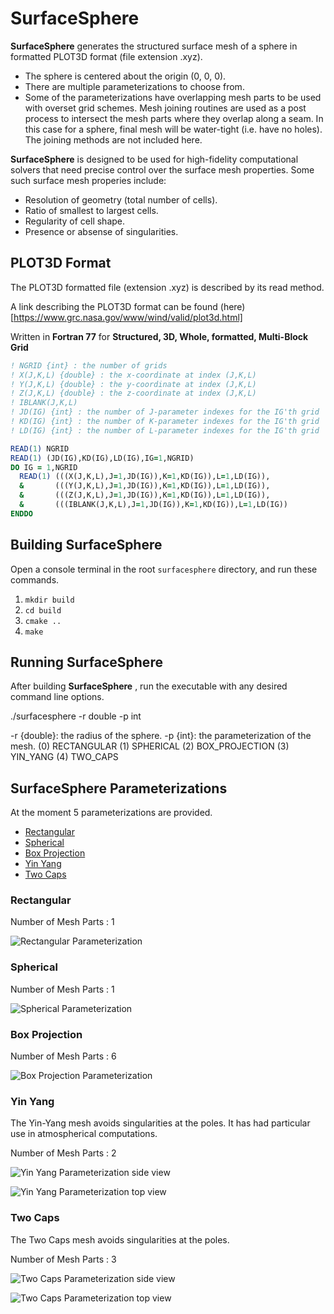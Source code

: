 # SurfaceSphere

**SurfaceSphere** generates the structured surface mesh of a sphere in formatted PLOT3D format (file extension .xyz).

* The sphere is centered about the origin (0, 0, 0).
* There are multiple parameterizations to choose from.
* Some of the parameterizations have overlapping mesh parts to be used with overset grid schemes. Mesh joining routines are used as a post process to intersect the mesh parts where they overlap along a seam. In this case for a sphere, final mesh will be water-tight (i.e. have no holes). The joining methods are not included here.

**SurfaceSphere** is designed to be used for high-fidelity computational solvers that need precise control over the surface mesh properties. Some such surface mesh properies include:

* Resolution of geometry (total number of cells).
* Ratio of smallest to largest cells.
* Regularity of cell shape.
* Presence or absense of singularities.

## PLOT3D Format

The PLOT3D formatted file (extension .xyz) is described by its read method.

A link describing the PLOT3D format can be found (here)[https://www.grc.nasa.gov/www/wind/valid/plot3d.html]

Written in **Fortran 77** for **Structured, 3D, Whole, formatted, Multi-Block Grid**

```fortran
! NGRID {int} : the number of grids
! X(J,K,L) {double} : the x-coordinate at index (J,K,L)
! Y(J,K,L) {double} : the y-coordinate at index (J,K,L)
! Z(J,K,L) {double} : the z-coordinate at index (J,K,L)
! IBLANK(J,K,L)
! JD(IG) {int} : the number of J-parameter indexes for the IG'th grid
! KD(IG) {int} : the number of K-parameter indexes for the IG'th grid
! LD(IG) {int} : the number of L-parameter indexes for the IG'th grid

READ(1) NGRID
READ(1) (JD(IG),KD(IG),LD(IG),IG=1,NGRID)
DO IG = 1,NGRID
  READ(1) (((X(J,K,L),J=1,JD(IG)),K=1,KD(IG)),L=1,LD(IG)),
  &       (((Y(J,K,L),J=1,JD(IG)),K=1,KD(IG)),L=1,LD(IG)),
  &       (((Z(J,K,L),J=1,JD(IG)),K=1,KD(IG)),L=1,LD(IG)),
  &       (((IBLANK(J,K,L),J=1,JD(IG)),K=1,KD(IG)),L=1,LD(IG))
ENDDO
 ```

## Building SurfaceSphere

Open a console terminal in the root `surfacesphere` directory, and run these commands.

1. `mkdir build`
1. `cd build`
1. `cmake ..`
1. `make`

## Running SurfaceSphere

After building **SurfaceSphere** , run the executable with any desired command line options.

./surfacesphere -r double -p int

-r {double}: the radius of the sphere.
-p {int}: the parameterization of the mesh.
      (0) RECTANGULAR
      (1) SPHERICAL
      (2) BOX_PROJECTION
      (3) YIN_YANG
      (4) TWO_CAPS


## SurfaceSphere Parameterizations

At the moment 5 parameterizations are provided.

* [Rectangular](#rectangular)
* [Spherical](#spherical)
* [Box Projection](#boxprojection)
* [Yin Yang](#yinyang)
* [Two Caps](#twocaps)

### Rectangular

Number of Mesh Parts : 1

![Rectangular Parameterization](./doc/images/Sphere-Rectangular-r0.5-1080p.png)

### Spherical

Number of Mesh Parts : 1

![Spherical Parameterization](./doc/images/Sphere-Spherical-r0.5-1080p.png)

### Box Projection

Number of Mesh Parts : 6

![Box Projection Parameterization](./doc/images/Sphere-BoxProjection-r0.5-1080p.png)

### Yin Yang

The Yin-Yang mesh avoids singularities at the poles. It has had particular use in atmospherical computations.

Number of Mesh Parts : 2

![Yin Yang Parameterization side view](./doc/images/Sphere-YinYang-side-r0.5-1080p.png)

![Yin Yang Parameterization top view](./doc/images/Sphere-YinYang-top-r0.5-1080p.png)

### Two Caps

The Two Caps mesh avoids singularities at the poles.

Number of Mesh Parts : 3

![Two Caps Parameterization side view](./doc/images/Sphere-TwoCaps-side-r0.5-1080p.png)

![Two Caps Parameterization top view](./doc/images/Sphere-TwoCaps-top-r0.5-1080p.png)

